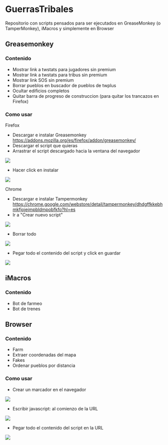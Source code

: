 # GuerrasTribales

Repositorio con scripts pensados para ser ejecutados en GreaseMonkey (o TamperMonkey), iMacros y simplemente en Browser

## Greasemonkey
### Contenido
- Mostrar link a twstats para jugadores sin premium
- Mostrar link a twstats para tribus sin premium
- Mostrar link SOS sin premium
- Borrar pueblos en buscador de pueblos de twplus
- Ocultar edificios completos
- Quitar barra de progreso de construccion (para quitar los trancazos en Firefox)

### Como usar
Firefox
- Descargar e instalar Greasemonkey https://addons.mozilla.org/es/firefox/addon/greasemonkey/
- Descargar el script que quieras
- Arrastrar el script descargado hacia la ventana del navegador

![](https://puu.sh/vCDwe/1c3142b20d.png)
- Hacer click en instalar

![](https://puu.sh/vCDBt/f1c1de7485.png)


Chrome
- Descargar e instalar Tampermonkey https://chrome.google.com/webstore/detail/tampermonkey/dhdgffkkebhmkfjojejmpbldmpobfkfo?hl=es
- Ir a "Crear nuevo script" 

![](https://puu.sh/vCEMB/dc6a8b86cc.png)
- Borrar todo

![](https://puu.sh/vCETq/3384c92b9b.png)
- Pegar todo el contenido del script y click en guardar

![](https://puu.sh/vCF0l/a52c3f45a8.png)


## iMacros
### Contenido
- Bot de farmeo
- Bot de trenes

## Browser
### Contenido
- Farm
- Extraer coordenadas del mapa
- Fakes
- Ordenar pueblos por distancia

### Como usar
- Crear un marcador en el navegador

![](https://puu.sh/vCCer/3718d3005d.png)
- Escribir javascript: al comienzo de la URL

![](https://puu.sh/vCCks/e8512ae68e.png)
- Pegar todo el contenido del script en la URL

![](https://puu.sh/vCCyO/d75465e45d.png)
